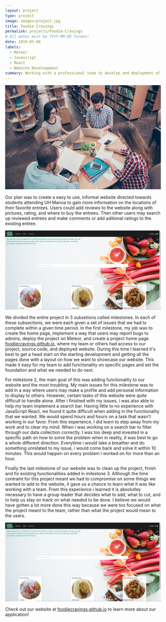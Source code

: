 ```yaml
---
layout: project
type: project
image: images/project.jpg
title: Foodie Cravings
permalink: projects/Foodie-Cravings
# All dates must be YYYY-MM-DD format!
date: 2019-05-08
labels:
  - Meteor
  - Javascript
  - React
  - Website Develeopment
summary: Working with a professional team to develop and deployment of a website
---
```


<div class="ui medium rounded images">
  <img class="ui image" src="../images/project.jpg">
</div>

  Our plan was to create a easy to use, informal website directed towards students attending UH Manoa to gain more information on the locations of their favorite entrees. Users could add reviews to the website along with pictures, rating, and where to buy the entrees. Then other users may search up reviewed entrees and make comments or add aditional ratings to the existing entree. 
  
<div class="ui large rounded images">
  <img class="ui image" src="../images/food.PNG">
</div>
  
  We divided the entire project in 3 subsetions called milestones. In each of these subsections, we were each given a set of issues that we had to complete within a given time period. In the first milestone, my job was to create the home page, implement a way that users may report bugs to admins, deploy the project on Meteor, and create a project home page [foodiecravings.github.io](https://foodiecravings.github.io/), where my team or others had access to our project, source code, and deployed website. During this time I learned it's best to get a head start on the starting development and getting all the pages done with a layout on how we want to showcase our website. This made it easy for my team to add functionality on specific pages and set the foundation and what we needed to do next. 
  
  For milestone 2, the main goal of this was adding functionality to our website and the most troubling. My main issues for this milestone was to add in a way where users may make a profile and add personal information to display to others. However, certain tasks of this website were quite difficult to handle alone. After i finished with my issues, i was also able to help my team implement a search bar. Having little to no experience with JavaScript React, we found it quite difficult when adding in the functionality that we wanted. We would spend hours and hours on a task that wasn't working in our favor. From this experience, I did learn to step away from my work and to clear my mind. When i was working on a search bar to filter through our data collection correctly. I was too deep and invested in a specific path on how to solve the problem when in reality, it was best to go a whole different direction. Everytime i would take a breather and do something unrelated to my issue, i would come back and solve it within 10 minutes. This would happen on every problem i worked on for more than an hour. 
  
  Finally the last milestone of our website was to clean up the project, finish and fix existing functionalities added in milestone 3. Although the time contraint for this project meant we had to compromise on some things we wanted to add to the website, it gave us a chance to learn what it was like working with a team. From this experience i learned it is absolutley necessary to have a group leader that decides what to add, what to cut, and to help us stay on track on what needed to be done. I believe we would have gotten a lot more done this way because we were too focused on what the project meant to the team, rather than what the project would mean to the users. 
  
  
  
<div class="ui large rounded images">
  <img class="ui image" src="../images/food.png">
</div>


Check out our website at [foodiecravings.github.io](https://foodiecravings.github.io/) to learn more about our application!



